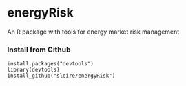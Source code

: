 # energyRisk
An R package with tools for energy market risk management  
  
### Install from Github
```
install.packages("devtools")  
library(devtools)
install_github("sleire/energyRisk")
```